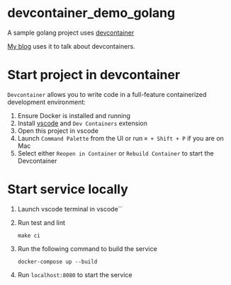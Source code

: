 # devcontainer_demo_golang

A sample golang project uses [devcontainer](https://code.visualstudio.com/docs/devcontainers/containers)

[My blog](https://wu101.com/blog/devcontainer-the-introduction/) uses it to talk about devcontainers.

# Start project in devcontainer

`Devcontainer` allows you to write code in a full-feature containerized development environment:

1. Ensure Docker is installed and running
2. Install [vscode](https://code.visualstudio.com/) and `Dev Containers` extension
3. Open this project in vscode
4. Launch `Command Palette` from the UI or run `⌘ + Shift + P` if you are on Mac
5. Select either `Reopen in Container` or `Rebuild Container` to start the Devcontainer


# Start service locally

1. Launch vscode terminal in vscode``

1. Run test and lint

    ```
    make ci
    ```

1. Run the following command to build the service

    ```
    docker-compose up --build
    ```
1. Run `localhost:8080` to start the service
